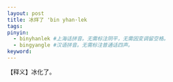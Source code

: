 ```yaml
---
layout: post
title: 冰烊了 'bin yhan·lek 
tags:
pinyin: 
  - binyhanlek #上海话拼音。无需标注阴平，无需因变调留空格。 
  - bingyangle #汉语拼音。无需标注普通话四声。
keyword: 
---
```


【释义】冰化了。            
                                